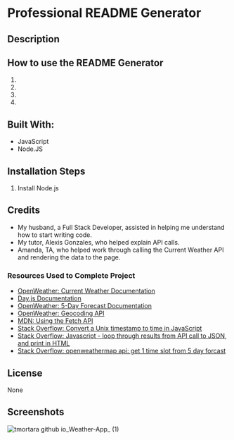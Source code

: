 # Professional README Generator

## Description

## How to use the README Generator
1. 
2. 
3. 
4. 

## Built With:
- JavaScript
- Node.JS

## Installation Steps
1. Install Node.js

## Credits
- My husband, a Full Stack Developer, assisted in helping me understand how to start writing code. 
- My tutor, Alexis Gonzales, who helped explain API calls.
- Amanda, TA, who helped work through calling the Current Weather API and rendering the data to the page. 
### Resources Used to Complete Project
- [OpenWeather: Current Weather Documentation](https://openweathermap.org/current)
- [Day.js Documentation](https://day.js.org/en/)
- [OpenWeather: 5-Day Forecast Documentation](https://openweathermap.org/forecast5)
- [OpenWeather: Geocoding API](https://openweathermap.org/api/geocoding-api)
- [MDN: Using the Fetch API](https://developer.mozilla.org/en-US/docs/Web/API/Fetch_API/Using_Fetch)
- [Stack Overflow: Convert a Unix timestamp to time in JavaScript](https://stackoverflow.com/questions/847185/convert-a-unix-timestamp-to-time-in-javascript)
- [Stack Overflow: Javascript - loop through results from API call to JSON, and print in HTML](https://stackoverflow.com/questions/64950336/javascript-loop-through-results-from-api-call-to-json-and-print-in-html)
- [Stack Overflow: openweathermap api: get 1 time slot from 5 day forcast](https://stackoverflow.com/questions/48761562/openweathermap-api-get-1-time-slot-from-5-day-forcast)
## License
None
## Screenshots
![tmortara github io_Weather-App_ (1)](https://user-images.githubusercontent.com/107971753/205748375-757fa83e-76dc-418b-a86d-6be54d561b30.png)